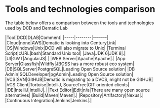 # Tools and technologies comparison
The table below offers a comparison between the tools and technologies used by DCD and Dematic Lab

|Tool|DCD|DLAB|Comment|
|-----|--------|-------|
|Cloud|none|AWS|Dematic is looking into CenturyLink|
|OS|Windows|Unix|DCD will also migrate to Unix|
|Terminal Script|cURL|bash|Standard Unix tool|
|Java|JDK 6|JDK 8|.|
|UI|GWT|AngularJS|.|
|WEB Server|Apache|Apache|.|
|App Server|Glassfish|Wildfly|JBOSS has a more robust eco system|
|DB|SQLServer|PostgreSQL|Leading Open Source solution|
|DB Admin|SQLDeveloper|pgAdmin|Leading Open Source solution|
|VCS|SVN|GitHUB|Dematic is migrating to a DVCS, might not be GitHUB|
|VCS Client|Tortoise|IntelliJ, SourceTree|GIT oriented clients|
|IDE|IntelliJ|IntelliJ|.|
|Text Editor|jEdit|n/a|There are many open source alternatives|
|Build|Maven|Maven|.|
|Repository|Artifactory|Nexus|.|
|Continuous Integration|Jenkins|Jenkins|.|




